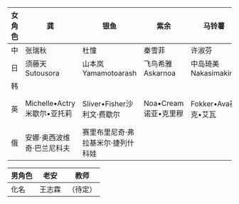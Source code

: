 |女角色|龚|银鱼|紫余|马铃薯|柏|全|
|---|---|---|---|---|---|---|
|中|张瑞秋|杜憧|秦雪菲|许淑芬|邵筱娅|梁若澜
|日|须藤天 Sutousora|山本岚 Yamamotoarash|飞鸟希雅 Askarnoa|中岛琦美 Nakasimakimi|高桥春风 Takashiharruca|高木晓 Takagisatoru|
|韩|||||||
|英|Michelle•Actry米歇尔•亚托莉|Sliver•Fisher沙利文·费歇尔|Noa•Cream诺亚•克里穆|Fokker•Ava福克•艾瓦|Clara•Sean克拉拉•肖恩|Claire •Hiens克莱尔希恩斯|
|俄|安娜·奥西波维奇·巴兰尼科夫|赛里布里尼奇·弗拉基米尔·捷列什科娃|||||

|男角色|老安|教师|
|---|---|---
|化名|王志霖|（待定）|
